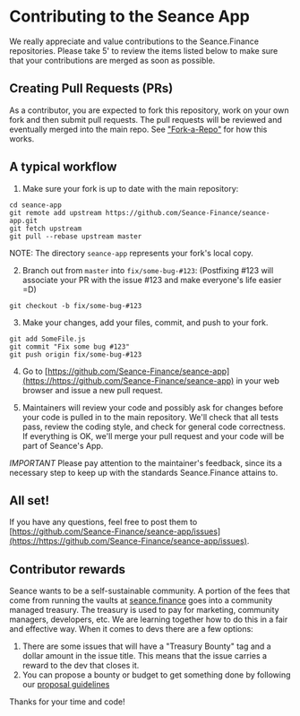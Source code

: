# Contributing to the Seance App

We really appreciate and value contributions to the Seance.Finance repositories. Please take 5' to review the items listed below to make sure that your contributions are merged as soon as possible.

## Creating Pull Requests (PRs)

As a contributor, you are expected to fork this repository, work on your own fork and then submit pull requests. The pull requests will be reviewed and eventually merged into the main repo. See ["Fork-a-Repo"](https://help.github.com/articles/fork-a-repo/) for how this works.

## A typical workflow

1. Make sure your fork is up to date with the main repository:

```
cd seance-app
git remote add upstream https://github.com/Seance-Finance/seance-app.git
git fetch upstream
git pull --rebase upstream master
```

NOTE: The directory `seance-app` represents your fork's local copy.

2. Branch out from `master` into `fix/some-bug-#123`:
   (Postfixing #123 will associate your PR with the issue #123 and make everyone's life easier =D)

```
git checkout -b fix/some-bug-#123
```

3. Make your changes, add your files, commit, and push to your fork.

```
git add SomeFile.js
git commit "Fix some bug #123"
git push origin fix/some-bug-#123
```

4. Go to [https://github.com/Seance-Finance/seance-app](https://https://github.com/Seance-Finance/seance-app) in your web browser and issue a new pull request.

5. Maintainers will review your code and possibly ask for changes before your code is pulled in to the main repository. We'll check that all tests pass, review the coding style, and check for general code correctness. If everything is OK, we'll merge your pull request and your code will be part of Seance's App.

_IMPORTANT_ Please pay attention to the maintainer's feedback, since its a necessary step to keep up with the standards Seance.Finance attains to.

## All set!

If you have any questions, feel free to post them to [https://github.com/Seance-Finance/seance-app/issues](https://https://github.com/Seance-Finance/seance-app/issues).

## Contributor rewards

Seance wants to be a self-sustainable community. A portion of the fees that come from running the vaults at [seance.finance](https://app.seance.finance) goes into a community managed treasury. The treasury is used to pay for marketing, community managers, developers, etc. We are learning together how to do this in a fair and effective way. When it comes to devs there are a few options:

1. There are some issues that will have a "Treasury Bounty" tag and a dollar amount in the issue title. This means that the issue carries a reward to the dev that closes it.
2. You can propose a bounty or budget to get something done by following our [proposal guidelines](PROPOSAL_GUIDELINES.md)

Thanks for your time and code!

